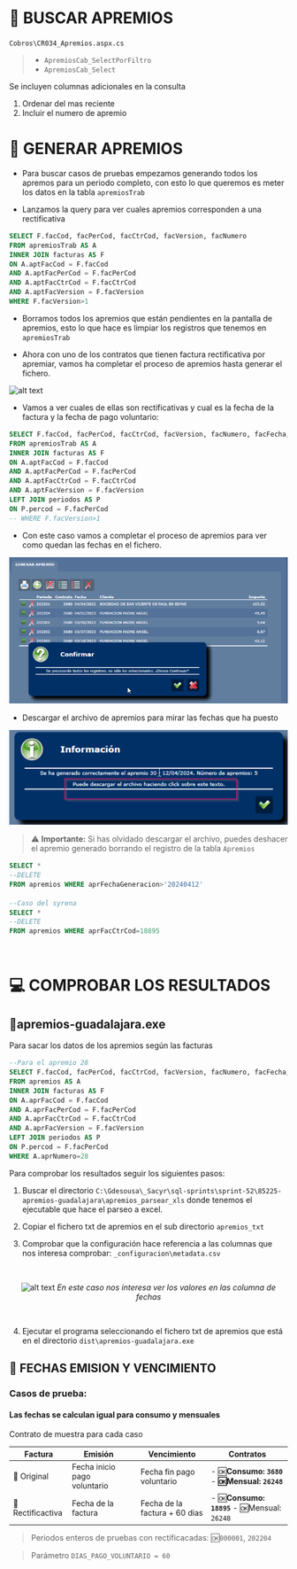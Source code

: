 # 💸 BUSCAR APREMIOS
`Cobros\CR034_Apremios.aspx.cs`

> - `ApremiosCab_SelectPorFiltro`
> - `ApremiosCab_Select`

Se incluyen columnas adicionales en la consulta

1. Ordenar del mas reciente
2. Incluir el numero de apremio

# 💸 GENERAR APREMIOS

- Para buscar casos de pruebas empezamos generando todos los apremos para un periodo completo, con esto lo que queremos es meter los datos en la tabla `apremiosTrab`

- Lanzamos la query para ver cuales apremios corresponden a una rectificativa

```SQL
SELECT F.facCod, facPerCod, facCtrCod, facVersion, facNumero 
FROM apremiosTrab AS A
INNER JOIN facturas AS F
ON A.aptFacCod = F.facCod
AND A.aptFacPerCod = F.facPerCod
AND A.aptFacCtrCod = F.facCtrCod
AND A.aptFacVersion = F.facVersion
WHERE F.facVersion>1
````

- Borramos todos los apremios que están pendientes en la pantalla de apremios, esto lo que hace es limpiar los registros que tenemos en  `apremiosTrab` 

- Ahora con uno de los contratos que tienen factura rectificativa por apremiar, vamos ha completar el proceso de apremios hasta generar el fichero.

![alt text](screens/image.png)

- Vamos a ver cuales de ellas son rectificativas y cual es la fecha de la factura y la fecha de pago voluntario:

```SQL
SELECT F.facCod, facPerCod, facCtrCod, facVersion, facNumero, facFecha, P.perFecIniPagoVol, P.perFecFinPagoVol
FROM apremiosTrab AS A
INNER JOIN facturas AS F
ON A.aptFacCod = F.facCod
AND A.aptFacPerCod = F.facPerCod
AND A.aptFacCtrCod = F.facCtrCod
AND A.aptFacVersion = F.facVersion
LEFT JOIN periodos AS P
ON P.percod = F.facPerCod
-- WHERE F.facVersion>1
```

- Con este caso vamos a completar el proceso de apremios para ver como quedan las fechas en el fichero.

![alt text](screens/image-1.png)

- Descargar el archivo de apremios para mirar las fechas que ha puesto

![alt text](screens/image-2.png)

> ⚠️ **Importante:** Si has olvidado descargar el archivo, puedes deshacer el apremio generado borrando el registro de la tabla  `Apremios`

```SQL 
SELECT * 
--DELETE
FROM apremios WHERE aprFechaGeneracion>'20240412'

--Caso del syrena
SELECT * 
--DELETE
FROM apremios WHERE aprFacCtrCod=18895 
````

<br>

# 💻 COMPROBAR LOS RESULTADOS
## 🔧apremios-guadalajara.exe


Para sacar los datos de los apremios según las facturas

```SQL
--Para el apremio 28
SELECT F.facCod, facPerCod, facCtrCod, facVersion, facNumero, facFecha, P.perFecIniPagoVol, P.perFecFinPagoVol
FROM apremios AS A
INNER JOIN facturas AS F
ON A.aprFacCod = F.facCod
AND A.aprFacPerCod = F.facPerCod
AND A.aprFacCtrCod = F.facCtrCod
AND A.aprFacVersion = F.facVersion
LEFT JOIN periodos AS P
ON P.percod = F.facPerCod
WHERE A.aprNumero=28
```

Para comprobar los resultados seguir los siguientes pasos:

1. Buscar el directorio `C:\Gdesousa\_Sacyr\sql-sprints\sprint-52\85225-apremios-guadalajara\apremios_parsear_xls` donde tenemos el ejecutable que hace el parseo a excel.

2. Copiar el fichero txt de apremios en el sub directorio `apremios_txt`


3. Comprobar que la configuración hace referencia a las columnas que nos interesa comprobar: `_configuracion\metadata.csv`

<br>

<center>

![alt text](image.png)
*En este caso nos interesa ver los valores en las columna de fechas*
</center>
<br>

4. Ejecutar el programa seleccionando el fichero txt de apremios que está en el directorio `dist\apremios-guadalajara.exe`


## 📆 FECHAS EMISION Y VENCIMIENTO

### Casos de prueba: 
#### Las fechas se calculan igual para consumo y mensuales
Contrato de muestra para cada caso 

| Factura | Emisión || Vencimiento | Contratos |
| --------- | --------- |--|--------- |------|
| 📜 Original   | Fecha inicio pago voluntario   | | Fecha fin pago voluntario   | - 🆗**Consumo: `3680`** - **🆗Mensual: `26248`** |
| 📇 Rectificactiva   | Fecha de la factura   |  | Fecha de la factura + 60 dias  | - 🆗**Consumo: `18895`** - 🆗Mensual: `26248` |

> Periodos enteros de pruebas con rectificacadas: 🆗`000001`, `202204`

> Parámetro  `DIAS_PAGO_VOLUNTARIO = 60`

